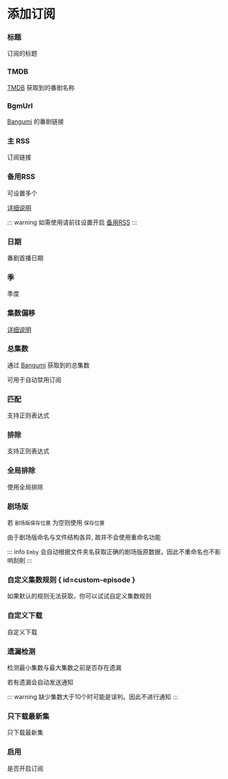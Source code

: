 
# 添加订阅

### 标题

订阅的标题

### TMDB

[TMDB](https://www.themoviedb.org/) 获取到的番剧名称

### BgmUrl

[Bangumi](https://bgm.tv/) 的番剧链接

### 主 RSS

订阅链接

### 备用RSS

可设置多个

[详细说明](/config/basic/rss#back-rss)

::: warning
如需使用请前往设置开启 [备用RSS](/config/basic/rss#back-rss)
:::

### 日期

番剧首播日期

### 季

季度

### 集数偏移

[详细说明](/config/basic/add#自动推断剧集偏移)

### 总集数

通过 [Bangumi](https://bgm.tv/) 获取到的总集数

可用于自动禁用订阅

### 匹配

支持正则表达式

### 排除

支持正则表达式

### 全局排除

使用全局排除

### 剧场版

若 `剧场版保存位置` 为空则使用 `保存位置`

由于剧场版命名与文件结构各异, 故并不会使用重命名功能

::: info
`Emby` 会自动根据文件夹名获取正确的剧场版原数据，因此不重命名也不影响刮削
:::

### 自定义集数规则 { id=custom-episode }

如果默认的规则无法获取，你可以试试自定义集数规则

### 自定义下载

自定义下载

### 遗漏检测

检测最小集数与最大集数之前是否存在遗漏

若有遗漏会自动发送通知

::: warning
缺少集数大于10个时可能是误判。因此不进行通知
:::

### 只下载最新集

只下载最新集

### 启用

是否开启订阅

